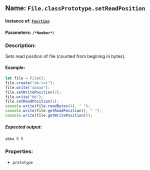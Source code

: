 ## Name: `File.classPrototype.setReadPosition`

#### Instance of: [`Function`](Function.md)

#### Parameters: `/*Number*/`

### Description:

Sets read position of file
(counted from begining in bytes).

#### Example:

```js
let file = File();
file.create("ab.txt");
file.write("aaaaa");
file.setWritePosition(2);
file.write("bb");
file.setReadPosition(1);
console.write(file.readBytes(4), " ");
console.write(file.getReadPosition(), " ");
console.write(file.getWritePosition());
```

##### Expected output:

```
abba 5 5
```

### Properties:

- `prototype`


